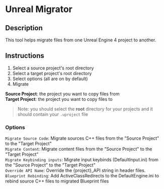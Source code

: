 # Unreal Migrator

## Description
This tool helps migrate files from one Unreal Engine 4 project to another.

## Instructions
1. Select a source project's root directory
2. Select a target project's root directory
3. Select options (all are on by default)
4. Migrate

**Source Project**: the project you want to copy files from  
**Target Project**: the project you want to copy files to

> Note: you should select the **root** directory for your projects and it should contain your `.uproject` file

### Options
`Migrate Source Code`: Migrate sources C++ files from the "Source Project" to the "Target Project"  
`Migrate Content`: Migrate content files from the "Source Project" to the "Target Project"  
`Migrate Keybinding inputs`: Migrate input keybinds (DefaultInput.ini) from the "Source Project" to the "Target Project"  
`Override API Name`: Override the {project}_API string in header files.  
`Blueprint Rebinding`: Add ActiveClassRedirects to the DefaultEngine.ini to rebind source C++ files to migrated Blueprint files
